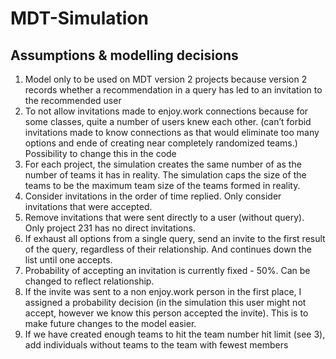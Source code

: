 # MDT-Simulation
## Assumptions & modelling decisions
1) Model only to be used on MDT version 2 projects because version 2 records whether a recommendation in a query has led to an invitation to the recommended user
2) To not allow invitations made to enjoy.work connections because for some classes, quite a number of users knew each other.  (can’t forbid invitations made to know connections as that would eliminate too many options and ende of creating near completely randomized teams.) 
Possibility to change this in the code
4) For each project, the simulation creates the same number of as the number of teams it has in reality. The simulation caps the size of the teams to be the maximum team size of the teams formed in reality.
5) Consider invitations in the order of time replied. Only consider invitations that were accepted.
6) Remove invitations that were sent directly to a user (without query). Only project 231 has no direct invitations. 
7) If exhaust all options from a single query, send an invite to the first result of the query, regardless of their relationship. And continues down the list until one accepts. 
8) Probability of accepting an invitation is currently fixed - 50%. Can be changed to reflect relationship.
9) If the invite was sent to a non enjoy.work person in the first place, I assigned a probability decision (in the simulation this user might not accept, however we know this person accepted the invite). This is to make future changes to the model easier.
10) If we have created enough teams to hit the team number hit limit (see 3), add individuals without teams to the team with fewest members
